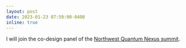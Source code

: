 ```yaml
---
layout: post
date: 2023-01-23 07:59:00-0400
inline: true
---
```


I will join the co-design panel of the [Northwest Quantum Nexus summit](https://nwquantum.com/northwest-quantum-nexus-summit/).
